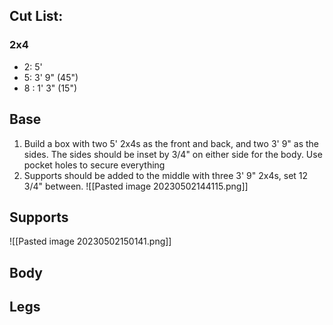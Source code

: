 
## Cut List:

### 2x4
 - 2: 5'
 - 5: 3' 9" (45")
 - 8 : 1' 3" (15") 

## Base
1. Build a box with two 5' 2x4s as the front and back, and two 3' 9" as the sides.  The sides should be inset by 3/4" on either side for the body.  Use pocket holes to secure everything
2. Supports should be added to the middle with three 3' 9" 2x4s, set 12 3/4" between.
   ![[Pasted image 20230502144115.png]]

## Supports

![[Pasted image 20230502150141.png]]

## Body

## Legs

